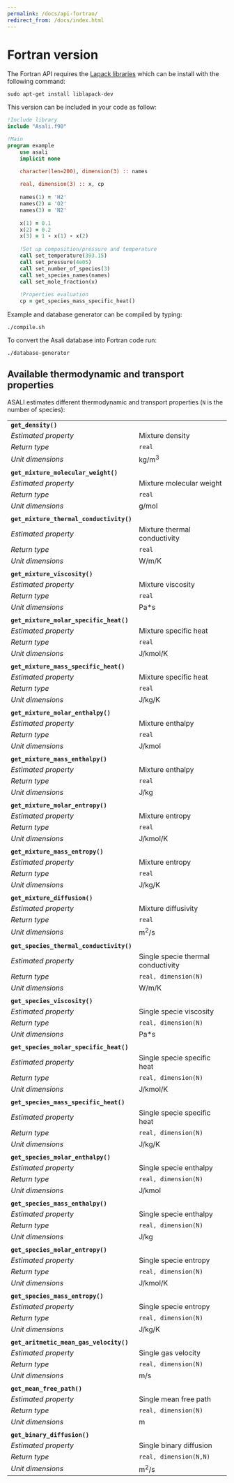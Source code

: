 ```yaml
---
permalink: /docs/api-fortran/
redirect_from: /docs/index.html
---
```


# **Fortran version**
The Fortran API requires the [Lapack libraries](http://www.netlib.org/lapack/) which can be install with the following command:

```
sudo apt-get install liblapack-dev
``` 
This version can be included in your code as follow:  
```fortran
!Include library
include "Asali.f90"

!Main
program example
    use asali
    implicit none

    character(len=200), dimension(3) :: names
    
    real, dimension(3) :: x, cp
    
    names(1) = 'H2'
    names(2) = 'O2'
    names(3) = 'N2'
    
    x(1) = 0.1
    x(2) = 0.2
    x(3) = 1 - x(1) - x(2)
    
    !Set up composition/pressure and temperature
    call set_temperature(393.15)
    call set_pressure(4e05)
    call set_number_of_species(3)
    call set_species_names(names)
    call set_mole_fraction(x)
    
    !Properties evaluation
    cp = get_species_mass_specific_heat()
```

Example and database generator can be compiled by typing:
```
./compile.sh
```

To convert the Asali database into Fortran code run:
```
./database-generator
```
## Available thermodynamic and transport properties
ASALI estimates different thermodynamic and transport properties (`N` is the number of species):

| | |
|:-|:-|
| **`get_density()`** | |
| *Estimated property*|Mixture density|
| *Return type*       |`real`|
| *Unit dimensions*   |kg/m<sup>3</sup>|
| | |
| **`get_mixture_molecular_weight()`** | |
| *Estimated property*|Mixture molecular weight |
| *Return type*       |`real`|
| *Unit dimensions*   |g/mol|
| | |
| **`get_mixture_thermal_conductivity()`** | |
| *Estimated property*|Mixture thermal conductivity |
| *Return type*       |`real`|
| *Unit dimensions*   |W/m/K|
| | |
| **`get_mixture_viscosity()`** | |
| *Estimated property*|Mixture viscosity |
| *Return type*       |`real`|
| *Unit dimensions*   |Pa*s|
| | |
| **`get_mixture_molar_specific_heat()`** | |
| *Estimated property*|Mixture specific heat |
| *Return type*       |`real`|
| *Unit dimensions*   |J/kmol/K|
 | | |
| **`get_mixture_mass_specific_heat()`** | |
| *Estimated property*|Mixture specific heat |
| *Return type*       |`real`|
| *Unit dimensions*   |J/kg/K|
| | |
| **`get_mixture_molar_enthalpy()`** | |
| *Estimated property*|Mixture enthalpy|
| *Return type*       |`real`|
| *Unit dimensions*   |J/kmol|
| | |
| **`get_mixture_mass_enthalpy()`** | |
| *Estimated property*|Mixture enthalpy|
| *Return type*       |`real`|
| *Unit dimensions*   |J/kg|
| | |
| **`get_mixture_molar_entropy()`** | |
| *Estimated property*|Mixture entropy|
| *Return type*       |`real`|
| *Unit dimensions*   |J/kmol/K|
| | |
| **`get_mixture_mass_entropy()`** | |
| *Estimated property*|Mixture entropy|
| *Return type*       |`real`|
| *Unit dimensions*   |J/kg/K|
| | |
| **`get_mixture_diffusion()`** | |
| *Estimated property*|Mixture diffusivity|
| *Return type*       |`real`|
| *Unit dimensions*   |m<sup>2</sup>/s|
| | |
| **`get_species_thermal_conductivity()`** | |
| *Estimated property*|Single specie thermal conductivity|
| *Return type*       |`real, dimension(N)`|
| *Unit dimensions*   |W/m/K|
| | |
| **`get_species_viscosity()`** | |
| *Estimated property*|Single specie viscosity|
| *Return type*       |`real, dimension(N)`|
| *Unit dimensions*   |Pa*s|
| | |
| **`get_species_molar_specific_heat()`** | |
| *Estimated property*|Single specie specific heat|
| *Return type*       |`real, dimension(N)`|
| *Unit dimensions*   |J/kmol/K|
| | |
| **`get_species_mass_specific_heat()`** | |
| *Estimated property*|Single specie specific heat|
| *Return type*       |`real, dimension(N)`|
| *Unit dimensions*   |J/kg/K|
| | |
| **`get_species_molar_enthalpy()`** | |
| *Estimated property*|Single specie enthalpy|
| *Return type*       |`real, dimension(N)`|
| *Unit dimensions*   |J/kmol|
| | |
| **`get_species_mass_enthalpy()`** | |
| *Estimated property*|Single specie enthalpy|
| *Return type*       |`real, dimension(N)`|
| *Unit dimensions*   |J/kg|
| | |
| **`get_species_molar_entropy()`** | |
| *Estimated property*|Single specie entropy|
| *Return type*       |`real, dimension(N)`|
| *Unit dimensions*   |J/kmol/K|
| | |
| **`get_species_mass_entropy()`** | |
| *Estimated property*|Single specie entropy|
| *Return type*       |`real, dimension(N)`|
| *Unit dimensions*   |J/kg/K|
| | |
| **`get_aritmetic_mean_gas_velocity()`** | |
| *Estimated property*|Single gas velocity|
| *Return type*       |`real, dimension(N)`|
| *Unit dimensions*   |m/s|
| | |
| **`get_mean_free_path()`** | |
| *Estimated property*|Single mean free path|
| *Return type*       |`real, dimension(N)`|
| *Unit dimensions*   |m|
| | |
| **`get_binary_diffusion()`** | |
| *Estimated property*|Single binary diffusion|
| *Return type*       |`real, dimension(N,N)`|
| *Unit dimensions*   |m<sup>2</sup>/s|
